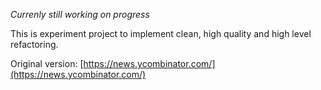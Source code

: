 *Currenly still working on progress*

This is experiment project to implement clean, high quality and high level refactoring.

Original version: [https://news.ycombinator.com/](https://news.ycombinator.com/)
